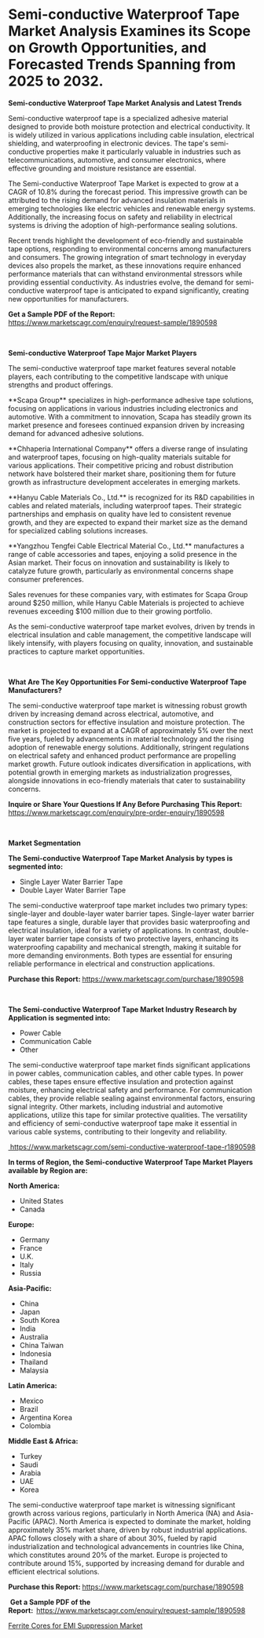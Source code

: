 <p><h1>Semi-conductive Waterproof Tape Market Analysis Examines its Scope on Growth Opportunities, and Forecasted Trends Spanning from 2025 to 2032.</h1></p><p><strong>Semi-conductive Waterproof Tape Market Analysis and Latest Trends</strong></p>
<p><p>Semi-conductive waterproof tape is a specialized adhesive material designed to provide both moisture protection and electrical conductivity. It is widely utilized in various applications including cable insulation, electrical shielding, and waterproofing in electronic devices. The tape's semi-conductive properties make it particularly valuable in industries such as telecommunications, automotive, and consumer electronics, where effective grounding and moisture resistance are essential.</p><p>The Semi-conductive Waterproof Tape Market is expected to grow at a CAGR of 10.8% during the forecast period. This impressive growth can be attributed to the rising demand for advanced insulation materials in emerging technologies like electric vehicles and renewable energy systems. Additionally, the increasing focus on safety and reliability in electrical systems is driving the adoption of high-performance sealing solutions.</p><p>Recent trends highlight the development of eco-friendly and sustainable tape options, responding to environmental concerns among manufacturers and consumers. The growing integration of smart technology in everyday devices also propels the market, as these innovations require enhanced performance materials that can withstand environmental stressors while providing essential conductivity. As industries evolve, the demand for semi-conductive waterproof tape is anticipated to expand significantly, creating new opportunities for manufacturers.</p></p>
<p><strong>Get a Sample PDF of the Report:&nbsp;</strong> <a href="https://www.marketscagr.com/enquiry/request-sample/1890598?utm_campaign=2110&utm_medium=2&utm_source=Github&utm_content=ia&utm_term=03042025&utm_id=semi-conductive-waterproof-tape">https://www.marketscagr.com/enquiry/request-sample/1890598</a></p>
<p>&nbsp;</p>
<p><strong>Semi-conductive Waterproof Tape Major Market Players</strong></p>
<p><p>The semi-conductive waterproof tape market features several notable players, each contributing to the competitive landscape with unique strengths and product offerings. </p><p>**Scapa Group** specializes in high-performance adhesive tape solutions, focusing on applications in various industries including electronics and automotive. With a commitment to innovation, Scapa has steadily grown its market presence and foresees continued expansion driven by increasing demand for advanced adhesive solutions.</p><p>**Chhaperia International Company** offers a diverse range of insulating and waterproof tapes, focusing on high-quality materials suitable for various applications. Their competitive pricing and robust distribution network have bolstered their market share, positioning them for future growth as infrastructure development accelerates in emerging markets.</p><p>**Hanyu Cable Materials Co., Ltd.** is recognized for its R&D capabilities in cables and related materials, including waterproof tapes. Their strategic partnerships and emphasis on quality have led to consistent revenue growth, and they are expected to expand their market size as the demand for specialized cabling solutions increases.</p><p>**Yangzhou Tengfei Cable Electrical Material Co., Ltd.** manufactures a range of cable accessories and tapes, enjoying a solid presence in the Asian market. Their focus on innovation and sustainability is likely to catalyze future growth, particularly as environmental concerns shape consumer preferences.</p><p>Sales revenues for these companies vary, with estimates for Scapa Group around $250 million, while Hanyu Cable Materials is projected to achieve revenues exceeding $100 million due to their growing portfolio.</p><p>As the semi-conductive waterproof tape market evolves, driven by trends in electrical insulation and cable management, the competitive landscape will likely intensify, with players focusing on quality, innovation, and sustainable practices to capture market opportunities.</p></p>
<p>&nbsp;</p>
<p><strong>What Are The Key Opportunities For Semi-conductive Waterproof Tape Manufacturers?</strong></p>
<p><p>The semi-conductive waterproof tape market is witnessing robust growth driven by increasing demand across electrical, automotive, and construction sectors for effective insulation and moisture protection. The market is projected to expand at a CAGR of approximately 5% over the next five years, fueled by advancements in material technology and the rising adoption of renewable energy solutions. Additionally, stringent regulations on electrical safety and enhanced product performance are propelling market growth. Future outlook indicates diversification in applications, with potential growth in emerging markets as industrialization progresses, alongside innovations in eco-friendly materials that cater to sustainability concerns.</p></p>
<p><strong>Inquire or Share Your Questions If Any Before Purchasing This Report:</strong> <a href="https://www.marketscagr.com/enquiry/pre-order-enquiry/1890598?utm_campaign=2110&utm_medium=2&utm_source=Github&utm_content=ia&utm_term=03042025&utm_id=semi-conductive-waterproof-tape">https://www.marketscagr.com/enquiry/pre-order-enquiry/1890598</a></p>
<p>&nbsp;</p>
<p><strong>Market Segmentation</strong></p>
<p><strong>The Semi-conductive Waterproof Tape Market Analysis by types is segmented into:</strong></p>
<p><ul><li>Single Layer Water Barrier Tape</li><li>Double Layer Water Barrier Tape</li></ul></p>
<p><p>The semi-conductive waterproof tape market includes two primary types: single-layer and double-layer water barrier tapes. Single-layer water barrier tape features a single, durable layer that provides basic waterproofing and electrical insulation, ideal for a variety of applications. In contrast, double-layer water barrier tape consists of two protective layers, enhancing its waterproofing capability and mechanical strength, making it suitable for more demanding environments. Both types are essential for ensuring reliable performance in electrical and construction applications.</p></p>
<p><strong>Purchase this Report:&nbsp;</strong><a href="https://www.marketscagr.com/purchase/1890598?utm_campaign=2110&utm_medium=2&utm_source=Github&utm_content=ia&utm_term=03042025&utm_id=semi-conductive-waterproof-tape">https://www.marketscagr.com/purchase/1890598</a></p>
<p>&nbsp;</p>
<p><strong>The Semi-conductive Waterproof Tape Market Industry Research by Application is segmented into:</strong></p>
<p><ul><li>Power Cable</li><li>Communication Cable</li><li>Other</li></ul></p>
<p><p>The semi-conductive waterproof tape market finds significant applications in power cables, communication cables, and other cable types. In power cables, these tapes ensure effective insulation and protection against moisture, enhancing electrical safety and performance. For communication cables, they provide reliable sealing against environmental factors, ensuring signal integrity. Other markets, including industrial and automotive applications, utilize this tape for similar protective qualities. The versatility and efficiency of semi-conductive waterproof tape make it essential in various cable systems, contributing to their longevity and reliability.</p></p>
<p><a href="https://www.marketscagr.com/semi-conductive-waterproof-tape-r1890598?utm_campaign=2110&utm_medium=2&utm_source=Github&utm_content=ia&utm_term=03042025&utm_id=semi-conductive-waterproof-tape">&nbsp;https://www.marketscagr.com/semi-conductive-waterproof-tape-r1890598</a></p>
<p><strong>In terms of Region, the Semi-conductive Waterproof Tape Market Players available by Region are:</strong></p>
<p>
    <p> <strong> North America: </strong>
        <ul>
            <li>United States</li>
            <li>Canada</li>
        </ul>
        </p> 
    <p> <strong> Europe: </strong>
        <ul>
            <li>Germany</li>
            <li>France</li>
            <li>U.K.</li>
            <li>Italy</li>
            <li>Russia</li>
        </ul>
        </p> 
    <p> <strong> Asia-Pacific: </strong>
        <ul>
            <li>China</li>
            <li>Japan</li>
            <li>South Korea</li>
            <li>India</li>
            <li>Australia</li>
            <li>China Taiwan</li>
            <li>Indonesia</li>
            <li>Thailand</li>
            <li>Malaysia</li>
        </ul>
        </p> 
    <p> <strong> Latin America: </strong>
        <ul>
            <li>Mexico</li>
            <li>Brazil</li>
            <li>Argentina Korea</li>
            <li>Colombia</li>
        </ul>
        </p> 
    <p> <strong> Middle East & Africa: </strong>
        <ul>
            <li>Turkey</li>
            <li>Saudi</li>
            <li>Arabia</li>
            <li>UAE</li>
            <li>Korea</li>
        </ul>
    </p>
    </p>
<p><p>The semi-conductive waterproof tape market is witnessing significant growth across various regions, particularly in North America (NA) and Asia-Pacific (APAC). North America is expected to dominate the market, holding approximately 35% market share, driven by robust industrial applications. APAC follows closely with a share of about 30%, fueled by rapid industrialization and technological advancements in countries like China, which constitutes around 20% of the market. Europe is projected to contribute around 15%, supported by increasing demand for durable and efficient electrical solutions.</p></p>
<p><strong>Purchase this Report: </strong><a href="https://www.marketscagr.com/purchase/1890598?utm_campaign=2110&utm_medium=2&utm_source=Github&utm_content=ia&utm_term=03042025&utm_id=semi-conductive-waterproof-tape">https://www.marketscagr.com/purchase/1890598</a></p>
<p>&nbsp;<strong>Get a Sample PDF of the Report:&nbsp;&nbsp;</strong><a href="https://www.marketscagr.com/enquiry/request-sample/1890598?utm_campaign=2110&utm_medium=2&utm_source=Github&utm_content=ia&utm_term=03042025&utm_id=semi-conductive-waterproof-tape">https://www.marketscagr.com/enquiry/request-sample/1890598</a></p>
<p><strong></strong></p>
<p><p><a href="https://github.com/JakirUddin651/Market-Research-Report-List-2/blob/main/ferrite-cores-for-emi-suppression-market.md?utm_campaign=2110&utm_medium=2&utm_source=Github&utm_content=ia&utm_term=03042025&utm_id=semi-conductive-waterproof-tape">Ferrite Cores for EMI Suppression Market</a></p></p>